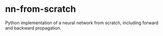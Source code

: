 # nn-from-scratch
Python implementation of a neural network from scratch, including forward and backward propagation.
